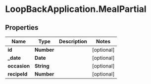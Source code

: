 # LoopBackApplication.MealPartial

## Properties

Name | Type | Description | Notes
------------ | ------------- | ------------- | -------------
**id** | **Number** |  | [optional] 
**_date** | **Date** |  | [optional] 
**occasion** | **String** |  | [optional] 
**recipeId** | **Number** |  | [optional] 


